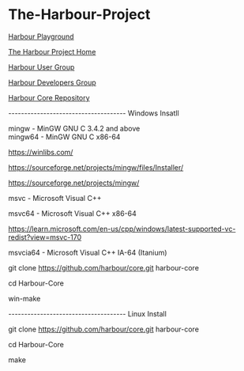 # The-Harbour-Project

[Harbour Playground](https://os.allcom.pl/harbour/)	

[The Harbour Project Home](https://harbour.github.io/)

[Harbour User Group](https://groups.google.com/g/harbour-users)

[Harbour Developers Group](https://groups.google.com/g/harbour-devel)

[Harbour Core Repository ](https://github.com/harbour/core)

------------------------------------- Windows Insatll

mingw - MinGW GNU C 3.4.2 and above <br> mingw64 - MinGW GNU C x86-64

https://winlibs.com/

https://sourceforge.net/projects/mingw/files/Installer/

https://sourceforge.net/projects/mingw/

msvc - Microsoft Visual C++

msvc64 - Microsoft Visual C++ x86-64

https://learn.microsoft.com/en-us/cpp/windows/latest-supported-vc-redist?view=msvc-170

msvcia64 - Microsoft Visual C++ IA-64 (Itanium)


git clone https://github.com/harbour/core.git harbour-core

cd Harbour-Core

win-make

------------------------------------- Linux Install

git clone https://github.com/harbour/core.git harbour-core

cd Harbour-Core

make
